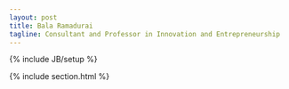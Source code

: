 ```yaml
---
layout: post
title: Bala Ramadurai
tagline: Consultant and Professor in Innovation and Entrepreneurship
---
```

{% include JB/setup %}

{% include section.html %}



